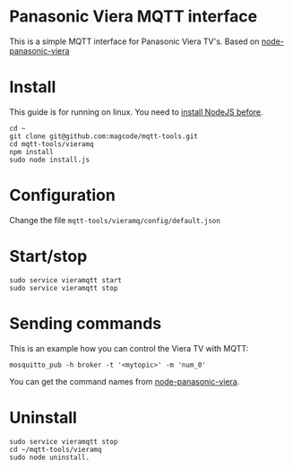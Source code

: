 # Panasonic Viera MQTT interface

This is a simple MQTT interface for Panasonic Viera TV's.
Based on [node-panasonic-viera](https://www.npmjs.com/package/node-panasonic-viera)


# Install
This guide is for running on linux.
You need to [install NodeJS before](https://nodejs.org/en/download/package-manager).

```
cd ~
git clone git@github.com:magcode/mqtt-tools.git
cd mqtt-tools/vieramq
npm install
sudo node install.js
```

# Configuration
Change the file `mqtt-tools/vieramq/config/default.json`

# Start/stop
```
sudo service vieramqtt start
sudo service vieramqtt stop
```

# Sending commands

This is an example how you can control the Viera TV with MQTT:

```
mosquitto_pub -h broker -t '<mytopic>' -m 'num_0'
```
You can get the command names from [node-panasonic-viera](https://github.com/jens-maus/node-panasonic-viera/blob/main/viera.js#L480).


# Uninstall
```
sudo service vieramqtt stop
cd ~/mqtt-tools/vieramq
sudo node uninstall.
```